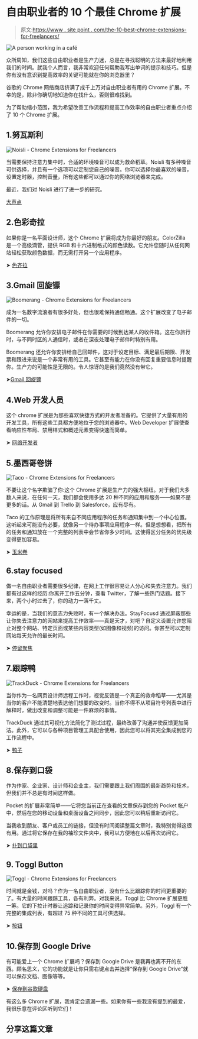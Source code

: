 # 自由职业者的 10 个最佳 Chrome 扩展

> 原文:[https://www . site point . com/the-10-best-chrome-extensions-for-freelancers/](https://www.sitepoint.com/the-10-best-chrome-extensions-for-freelancers/)

![A person working in a café](../Images/aa0c39c306f5a7d4bcdf4a43b6fa6da1.png)

众所周知，我们这些自由职业者是生产力迷，总是在寻找聪明的方法来最好地利用我们的时间。就我个人而言，我非常欢迎任何帮助我写出单词的提示和技巧。但是你有没有意识到提高效率的关键可能就在你的浏览器里？

谷歌的 Chrome 网络商店挤满了成千上万对自由职业者有用的 Chrome 扩展。不幸的是，除非你确切地知道你在找什么，否则很难找到。

为了帮助缩小范围，我为希望改善工作流程和提高工作效率的自由职业者重点介绍了 10 个 Chrome 扩展。

## 1.努瓦斯利

![Noisli - Chrome Extensions for Freelancers](../Images/afb541db5d30da1026099301f860aa86.png)

当需要保持注意力集中时，合适的环境噪音可以成为救命稻草。Noisli 有多种噪音可供选择，并且有一个选项可以定制您自己的噪音。你可以选择你最喜欢的噪音，设置定时器，控制音量，所有这些都可以通过你的网络浏览器来完成。

最近，我们对 Noisli 进行了进一步的研究。

[大声点](https://chrome.google.com/webstore/detail/noisli/klejemegaoblahjdpcajmpcnjjmkmkkf)

## 2.色彩奇拉

如果你是一名平面设计师，这个 Chrome 扩展将成为你最好的朋友。ColorZilla 是一个高级滴管，提供 RGB 和十六进制格式的颜色读数。它允许您随时从任何网站轻松获取颜色数据，而无需打开另一个应用程序。

➤ [色齐拉](https://chrome.google.com/webstore/detail/colorzilla/bhlhnicpbhignbdhedgjhgdocnmhomnp)

## 3.Gmail 回旋镖

![Boomerang - Chrome Extensions for Freelancers](../Images/526ec9ebe015db6e415394b62fb3b022.png)

成为一名数字流浪者有很多好处，但也很难保持通信畅通。这个扩展改变了电子邮件的一切。

Boomerang 允许你安排电子邮件在你需要的时候到达某人的收件箱。这在你旅行时，与不同时区的人通信时，或者在深夜处理电子邮件时特别有用。

Boomerang 还允许你安排给自己回邮件，这对于设定目标、满足最后期限、开发票和跟进来说是一个非常有用的工具。它甚至有能力在你没有回复重要信息时提醒你。生产力的可能性是无限的。令人惊讶的是我们竟然没有带它。

➤[Gmail 回旋镖](https://chrome.google.com/webstore/detail/boomerang-for-gmail/mdanidgdpmkimeiiojknlnekblgmpdll)

## 4.Web 开发人员

这个 chrome 扩展是为那些喜欢快捷方式的开发者准备的。它提供了大量有用的开发工具，所有这些工具都方便地位于您的浏览器中。Web Developer 扩展使查看响应性布局、禁用样式和概述元素变得快速而简单。

➤ [网络开发者](https://chrome.google.com/webstore/detail/web-developer/bfbameneiokkgbdmiekhjnmfkcnldhhm)

## 5.墨西哥卷饼

![Taco - Chrome Extensions for Freelancers](../Images/43a4e1a19d5f58947f2dfb72d32dc283.png)

不要让这个名字欺骗了你:这个 Chrome 扩展是生产力的强大枢纽。对于我们大多数人来说，在任何一天，我们都会使用多达 20 种不同的应用和服务——如果不是更多的话。从 Gmail 到 Trello 到 Salesforce，应有尽有。

Taco 的工作原理是将所有来自不同应用程序的任务和通知集中到一个中心位置。这听起来可能没有必要，就像另一个待办事项应用程序一样。但是想想看，把所有的任务和通知放在一个完整的列表中会节省你多少时间。这使得区分任务的优先级变得更加容易。

➤ [玉米卷](https://chrome.google.com/webstore/detail/taco/aogabobfbepcehdkbfagdflinolncebh)

## 6.stay focused

做一名自由职业者需要很多纪律，在网上工作很容易让人分心和失去注意力。我们都有过这样的经历:你离开工作五分钟，查看 Twitter，了解一些热门话题。接下来，两个小时过去了，你的动力一落千丈。

幸运的是，当我们的意志力失败时，有一个解决办法。StayFocusd 通过屏蔽那些让你失去注意力的网站来提高工作效率——真是天才，对吧？自定义设置允许您阻止对整个网站、特定页面或某些内容类型(如图像和视频)的访问。你甚至可以定制网站每天允许的最长时间。

➤ [停留聚焦](https://chrome.google.com/webstore/detail/stayfocusd/laankejkbhbdhmipfmgcngdelahlfoji)

## 7.跟踪鸭

![TrackDuck - Chrome Extensions for Freelancers](../Images/40338fc8ebca03b7c4309e5d6b7761ee.png)

当你作为一名网页设计师远程工作时，视觉反馈是一个真正的救命稻草——尤其是当你的客户不能清楚地表达他们想要的改变时。当你不得不从项目符号列表中进行解释时，做出改变和调整可能是一件麻烦的事情。

TrackDuck 通过其可视化方法简化了测试过程，最终改善了沟通并使反馈更加简洁。此外，它可以与各种项目管理工具配合使用，因此您可以将其完全集成到您的工作流程中。

➤ [鸭子](https://chrome.google.com/webstore/detail/trackduck-tool-for-visual/ekhfapehhkdanmgjkgagafnilhomfkek)

## 8.保存到口袋

作为作家、企业家、设计师和企业主，我们需要跟上我们周围的最新趋势和技术，但我们并不总是有时间这样做。

Pocket 的扩展非常简单——它将您当前正在查看的文章保存到您的 Pocket 帐户中，然后在您的移动设备和桌面设备之间同步，因此您可以稍后重新访问它。

当我收到朋友、客户或员工的链接，但没有时间阅读整篇文章时，我特别觉得这很有用。通过将它保存在我的袖珍文件夹中，我可以方便地在以后再次访问它。

➤ [扑到口袋里](https://chrome.google.com/webstore/detail/save-to-pocket/niloccemoadcdkdjlinkgdfekeahmflj)

## 9\. Toggl Button

![Toggl - Chrome Extensions for Freelancers](../Images/5284a2fa388857bdd18d4023b719b505.png)

时间就是金钱，对吗？作为一名自由职业者，没有什么比跟踪你的时间更重要的了。有大量的时间跟踪工具，各有利弊。对我来说，Toggl 比 Chrome 扩展更胜一筹。它的下拉计时器让追踪和记录你的时间变得异常简单。另外，Toggl 有一个完整的集成列表，有超过 75 种不同的工具可供选择。

➤ [按钮](https://chrome.google.com/webstore/detail/toggl-button-productivity/oejgccbfbmkkpaidnkphaiaecficdnfn)

## 10.保存到 Google Drive

有可能爱上一个 Chrome 扩展吗？保存到 Google Drive 是我再也离不开的东西。顾名思义，它的功能就是让你只需右键点击并选择“保存到 Google Drive”就可以保存文档、图像等等。

➤ [保存到谷歌硬盘](https://chrome.google.com/webstore/detail/save-to-google-drive/gmbmikajjgmnabiglmofipeabaddhgne)

有这么多 Chrome 扩展，我肯定会遗漏一些。如果你有一些我没有提到的最爱，我很乐意在评论区听到它们！

## 分享这篇文章